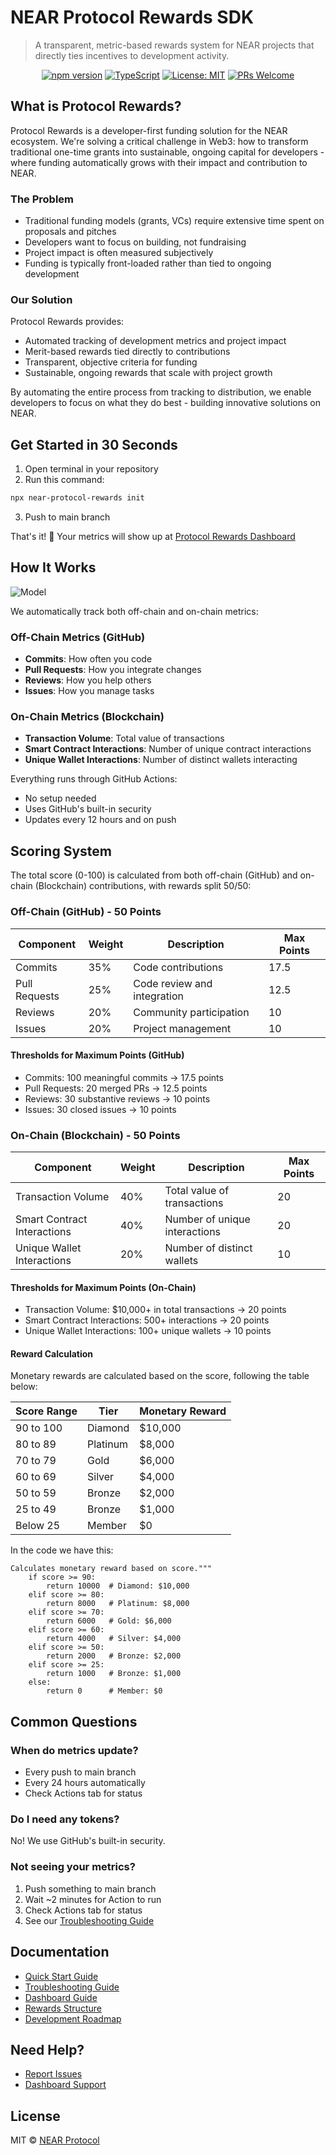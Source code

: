 # NEAR Protocol Rewards SDK

> A transparent, metric-based rewards system for NEAR projects that directly ties incentives to development activity.

<div align="center">
  
  [![npm version](https://img.shields.io/npm/v/near-protocol-rewards.svg)](https://www.npmjs.com/package/near-protocol-rewards)
  [![TypeScript](https://img.shields.io/badge/TypeScript-5.0-blue.svg)](https://www.typescriptlang.org/)
  [![License: MIT](https://img.shields.io/badge/License-MIT-yellow.svg)](https://opensource.org/licenses/MIT)
  [![PRs Welcome](https://img.shields.io/badge/PRs-welcome-brightgreen.svg)](https://github.com/jbarnes850/near-protocol-rewards/blob/main/CONTRIBUTING.md)

</div>

## What is Protocol Rewards?

Protocol Rewards is a developer-first funding solution for the NEAR ecosystem. We're solving a critical challenge in Web3: how to transform traditional one-time grants into sustainable, ongoing capital for developers - where funding automatically grows with their impact and contribution to NEAR.

### The Problem

- Traditional funding models (grants, VCs) require extensive time spent on proposals and pitches
- Developers want to focus on building, not fundraising
- Project impact is often measured subjectively
- Funding is typically front-loaded rather than tied to ongoing development

### Our Solution

Protocol Rewards provides:

- Automated tracking of development metrics and project impact
- Merit-based rewards tied directly to contributions
- Transparent, objective criteria for funding
- Sustainable, ongoing rewards that scale with project growth

By automating the entire process from tracking to distribution, we enable developers to focus on what they do best - building innovative solutions on NEAR.

## Get Started in 30 Seconds

1. Open terminal in your repository
2. Run this command:

```bash
npx near-protocol-rewards init
```

3. Push to main branch

That's it! 🎉 Your metrics will show up at [Protocol Rewards Dashboard](https://near-protocol-rewards.netlify.app/)

## How It Works

![Model](public/assets/model.jpeg)

We automatically track both off-chain and on-chain metrics:

### Off-Chain Metrics (GitHub)
- **Commits**: How often you code
- **Pull Requests**: How you integrate changes
- **Reviews**: How you help others
- **Issues**: How you manage tasks

### On-Chain Metrics (Blockchain)
- **Transaction Volume**: Total value of transactions
- **Smart Contract Interactions**: Number of unique contract interactions
- **Unique Wallet Interactions**: Number of distinct wallets interacting

Everything runs through GitHub Actions:

- No setup needed
- Uses GitHub's built-in security
- Updates every 12 hours and on push

## Scoring System

The total score (0-100) is calculated from both off-chain (GitHub) and on-chain (Blockchain) contributions, with rewards split 50/50:

### Off-Chain (GitHub) - 50 Points

| Component | Weight | Description | Max Points |
|-----------|--------|-------------|------------|
| Commits | 35% | Code contributions | 17.5 |
| Pull Requests | 25% | Code review and integration | 12.5 |
| Reviews | 20% | Community participation | 10 |
| Issues | 20% | Project management | 10 |

#### Thresholds for Maximum Points (GitHub)
- Commits: 100 meaningful commits → 17.5 points
- Pull Requests: 20 merged PRs → 12.5 points
- Reviews: 30 substantive reviews → 10 points
- Issues: 30 closed issues → 10 points

### On-Chain (Blockchain) - 50 Points

| Component | Weight | Description | Max Points |
|-----------|--------|-------------|------------|
| Transaction Volume | 40% | Total value of transactions | 20 |
| Smart Contract Interactions | 40% | Number of unique interactions | 20 |
| Unique Wallet Interactions | 20% | Number of distinct wallets | 10 |

#### Thresholds for Maximum Points (On-Chain)
- Transaction Volume: $10,000+ in total transactions → 20 points
- Smart Contract Interactions: 500+ interactions → 20 points
- Unique Wallet Interactions: 100+ unique wallets → 10 points

#### Reward Calculation

 Monetary rewards are calculated based on the score, following the table below:

 | Score Range        | Tier     | Monetary Reward |
|--------------------|----------|------------------|
| 90 to 100          | Diamond  | $10,000          |
| 80 to 89           | Platinum | $8,000           |
| 70 to 79           | Gold     | $6,000           |
| 60 to 69           | Silver   | $4,000           |
| 50 to 59           | Bronze   | $2,000           |
| 25 to 49           | Bronze   | $1,000           |
| Below 25           | Member   | $0               |



In the code we have this:
````
Calculates monetary reward based on score."""
    if score >= 90:
        return 10000  # Diamond: $10,000
    elif score >= 80:
        return 8000   # Platinum: $8,000
    elif score >= 70:
        return 6000   # Gold: $6,000
    elif score >= 60:
        return 4000   # Silver: $4,000
    elif score >= 50:
        return 2000   # Bronze: $2,000
    elif score >= 25:
        return 1000   # Bronze: $1,000
    else:
        return 0      # Member: $0
````

## Common Questions

### When do metrics update?

- Every push to main branch
- Every 24 hours automatically
- Check Actions tab for status

### Do I need any tokens?

No! We use GitHub's built-in security.

### Not seeing your metrics?

1. Push something to main branch
2. Wait ~2 minutes for Action to run
3. Check Actions tab for status
4. See our [Troubleshooting Guide](docs/troubleshooting.md)

## Documentation

- [Quick Start Guide](docs/quick-start.md)
- [Troubleshooting Guide](docs/troubleshooting.md)
- [Dashboard Guide](docs/dashboard.md)
- [Rewards Structure](docs/rewards.md)
- [Development Roadmap](docs/roadmap.md)

## Need Help?

- [Report Issues](https://github.com/near-horizon/near-protocol-rewards/issues)
- [Dashboard Support](https://github.com/near-horizon/protocol-rewards-dashboard/issues)

## License

MIT © [NEAR Protocol](LICENSE)
